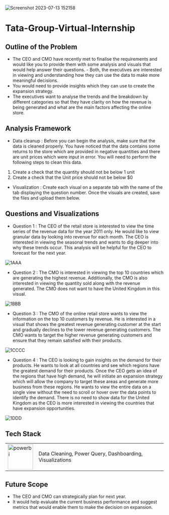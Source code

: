 ![Screenshot 2023-07-13 152158](https://github.com/Anshika10022001/Tata-Group-Virtual-Internship/assets/128470731/f9093b92-41a4-4416-a164-c7a827f4e0cf)

# Tata-Group-Virtual-Internship
## Outline of the Problem
- The CEO and CMO have recently met to finalise the requirements and would like you to provide them with some analysis and visuals that would help answer their questions. - Both, the executives are interested in viewing and understanding how they can use the data to make more meaningful decisions.
- You would need to provide insights which they can use to create the expansion strategy.
-  The executives want to analyse the trends and the breakdown by different categories so that they have clarity on how the revenue is being generated and what are the main factors affecting the online store.

 ## Analysis Framework
- Data cleanup : Before you can begin the analysis, make sure that the data is cleaned properly. You have noticed that the data contains some returns to the store which are provided in negative quantities and there are unit prices which were input in error. You will need to perform the following steps to clean this data.
1. Create a check that the quantity should not be below 1 unit
2. Create a check that the Unit price should not be below $0
- Visualization : Create each visual on a separate tab with the name of the tab displaying the question number. Once the visuals are created, save the files and upload them below.

## Questions and Visualizations
- Question 1 :
The CEO of the retail store is interested to view the time series of the revenue data for the year 2011 only. He would like to view granular data by looking into revenue for each month. The CEO is interested in viewing the seasonal trends and wants to dig deeper into why these trends occur. This analysis will be helpful for the CEO to forecast for the next year.

![1AAA](https://github.com/Anshika10022001/Tata-Group-Virtual-Internship/assets/128470731/7ba17420-7f97-4cfa-be8f-addce2ceae3c)

- Question 2 :
The CMO is interested in viewing the top 10 countries which are generating the highest revenue. Additionally, the CMO is also interested in viewing the quantity sold along with the revenue generated. The CMO does not want to have the United Kingdom in this visual.

![1BBB](https://github.com/Anshika10022001/Tata-Group-Virtual-Internship/assets/128470731/a8841098-ce6d-4db2-8e5b-9fcb5eb78b1b)

- Question 3 :
The CMO of the online retail store wants to view the information on the top 10 customers by revenue. He is interested in a visual that shows the greatest revenue generating customer at the start and gradually declines to the lower revenue generating customers. The CMO wants to target the higher revenue generating customers and ensure that they remain satisfied with their products.

![1CCCC](https://github.com/Anshika10022001/Tata-Group-Virtual-Internship/assets/128470731/8469f4fe-19f3-49f8-9815-eb14ad16e41a)

- Question 4 :
The CEO is looking to gain insights on the demand for their products. He wants to look at all countries and see which regions have the greatest demand for their products. Once the CEO gets an idea of the regions that have high demand, he will initiate an expansion strategy which will allow the company to target these areas and generate more business from these regions. He wants to view the entire data on a single view without the need to scroll or hover over the data points to identify the demand. There is no need to show data for the United Kingdom as the CEO is more interested in viewing the countries that have expansion opportunities.

![1DDD](https://github.com/Anshika10022001/Tata-Group-Virtual-Internship/assets/128470731/7fca5a60-8b08-413f-9c0f-a587a5bdd1a3)

## Tech Stack
<table style="border: none; border-collapse: collapse;">
  <tr>
    <td style="vertical-align: middle;">
      <a href="https://learn.microsoft.com/en-us/power-bi/" target="_blank" rel="noreferrer">
        <img src="https://upload.wikimedia.org/wikipedia/commons/c/cf/New_Power_BI_Logo.svg" alt="powerbi" width="80" height="80"/>
      </a>
    </td>
    <td style="vertical-align: middle; padding-left: 10px;">
     Data Cleaning, Power Query, Dashboarding, Visualizations
    </td>
  </tr>
</table>

## Future Scope
- The CEO and CMO can strategically plan for next year.
- It would help evaluate the current business performance and suggest metrics that would enable them to make the decision on expansion.
